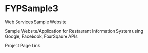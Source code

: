 # FYPSample3
Web Services Sample Website

Sample Website/Application for Restaurant Information System using Google, Facebook, FourSqaure APIs

Project Page Link

